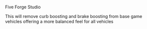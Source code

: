 Five Forge Studio

This will remove curb boosting and brake boosting from base game vehicles offering a more balanced feel for all vehicles
